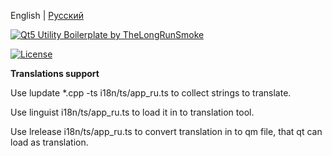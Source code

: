 English | [Русский](README.ru.MD)

[![Qt5 Utility Boilerplate by TheLongRunSmoke]()](#)

[![License](https://img.shields.io/badge/License-Apache%202.0-blue.svg)](https://opensource.org/licenses/Apache-2.0)

**Translations support**

Use lupdate *.cpp -ts i18n/ts/app_ru.ts to collect strings to translate.

Use linguist i18n/ts/app_ru.ts to load it in to translation tool.

Use lrelease i18n/ts/app_ru.ts to convert translation in to qm file, that qt can load as translation.